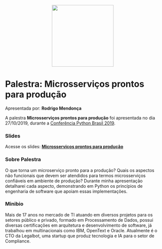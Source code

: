 <p align="center"><img src="../logo_python_brasil_2019-01.svg" width="200"></p>

# Palestra: Microsserviços prontos para produção
Apresentada por: **Rodrigo Mendonça**


A palestra **Microsserviços prontos para produção** foi apresentada no dia 27/10/2019, durante a [Conferência Python Brasil 2019](http://2019.pythonbrasil.org.br).



### Slides

Acesse os slides: **[Microsserviços prontos para produção](./pybr2019-rodrigo-mendonca-microsservicos-prontos-para-producao.pptx)**



### Sobre Palestra
O que torna um microserviço pronto para a produção? Quais os aspectos não funcionais que devem ser atendidos para termos microsserviços confiáveis em ambiente de produção? Durante minha apresentação detalharei cada aspecto, demonstrando em Python os princípios de engenharia de software que apoiam essas implementações.



### Minibio
Mais de 17 anos no mercado de TI atuando em diversos projetos para os setores público e privado, formado em Processamento de Dados, possui diversas certificações em arquitetura e desenvolvimento de software, já trabalhou em multinacionais como IBM, OpenText e Oracle. Atualmente é o CTO da Legalbot, uma startup que produz tecnologia e IA para o setor de Compliance.



